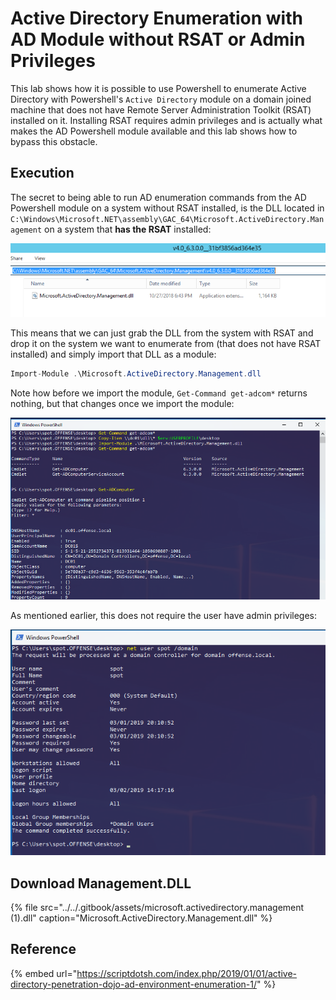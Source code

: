 # Active Directory Enumeration with AD Module without RSAT or Admin Privileges

This lab shows how it is possible to use Powershell to enumerate Active Directory with Powershell's `Active Directory` module on a domain joined machine that does not have Remote Server Administration Toolkit \(RSAT\) installed on it. Installing RSAT requires admin privileges and is actually what makes the AD Powershell module available and this lab shows how to bypass this obstacle.

## Execution

The secret to being able to run AD enumeration commands from the AD Powershell module on a system without RSAT installed, is the DLL located in `C:\Windows\Microsoft.NET\assembly\GAC_64\Microsoft.ActiveDirectory.Management` on a system that **has the RSAT** installed:

![](../../.gitbook/assets/screenshot-from-2019-02-03-14-20-10.png)

This means that we can just grab the DLL from the system with RSAT and drop it on the system we want to enumerate from \(that does not have RSAT installed\) and simply import that DLL as a module:

```csharp
Import-Module .\Microsoft.ActiveDirectory.Management.dll
```

Note how before we import the module, `Get-Command get-adcom*` returns nothing, but that changes once we import the module:

![](../../.gitbook/assets/screenshot-from-2019-02-03-14-23-34.png)

As mentioned earlier, this does not require the user have admin privileges:

![](../../.gitbook/assets/screenshot-from-2019-02-03-14-37-35.png)

## Download Management.DLL

{% file src="../../.gitbook/assets/microsoft.activedirectory.management \(1\).dll" caption="Microsoft.ActiveDirectory.Management.dll" %}

## Reference

{% embed url="https://scriptdotsh.com/index.php/2019/01/01/active-directory-penetration-dojo-ad-environment-enumeration-1/" %}

